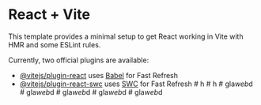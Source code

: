# React + Vite

This template provides a minimal setup to get React working in Vite with HMR and some ESLint rules.

Currently, two official plugins are available:

- [@vitejs/plugin-react](https://github.com/vitejs/vite-plugin-react/blob/main/packages/plugin-react/README.md) uses [Babel](https://babeljs.io/) for Fast Refresh
- [@vitejs/plugin-react-swc](https://github.com/vitejs/vite-plugin-react-swc) uses [SWC](https://swc.rs/) for Fast Refresh
#   h  
 #   h  
 #   g l a _ w e b _ d  
 #   g l a _ w e b _ d  
 #   g l a _ w e b _ d  
 #   g l a _ w e b _ d  
 #   g l a _ w e b _ d  
 